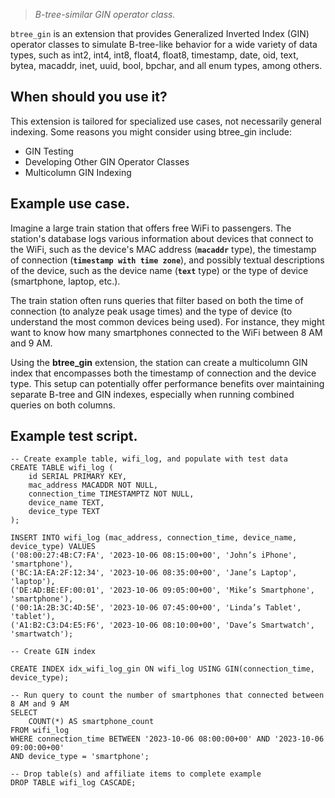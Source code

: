 > _B-tree-similar GIN operator class._

`btree_gin` is an extension that provides Generalized Inverted Index (GIN) operator classes to simulate B-tree-like behavior for a wide variety of data types, such as int2, int4, int8, float4, float8, timestamp, date, oid, text, bytea, macaddr, inet, uuid, bool, bpchar, and all enum types, among others.

## When should you use it?

This extension is tailored for specialized use cases, not necessarily general indexing. Some reasons you might consider using btree_gin include:

-   GIN Testing
-   Developing Other GIN Operator Classes
-   Multicolumn GIN Indexing

## Example use case.

Imagine a large train station that offers free WiFi to passengers. The station's database logs various information about devices that connect to the WiFi, such as the device's MAC address (**`macaddr`** type), the timestamp of connection (**`timestamp with time zone`**), and possibly textual descriptions of the device, such as the device name (**`text`** type) or the type of device (smartphone, laptop, etc.).

The train station often runs queries that filter based on both the time of connection (to analyze peak usage times) and the type of device (to understand the most common devices being used). For instance, they might want to know how many smartphones connected to the WiFi between 8 AM and 9 AM.

Using the **btree_gin** extension, the station can create a multicolumn GIN index that encompasses both the timestamp of connection and the device type. This setup can potentially offer performance benefits over maintaining separate B-tree and GIN indexes, especially when running combined queries on both columns.

## Example test script.

```
-- Create example table, wifi_log, and populate with test data
CREATE TABLE wifi_log (
    id SERIAL PRIMARY KEY,
    mac_address MACADDR NOT NULL,
    connection_time TIMESTAMPTZ NOT NULL,
    device_name TEXT,
    device_type TEXT
);

INSERT INTO wifi_log (mac_address, connection_time, device_name, device_type) VALUES
('08:00:27:4B:C7:FA', '2023-10-06 08:15:00+00', 'John’s iPhone', 'smartphone'),
('BC:1A:EA:2F:12:34', '2023-10-06 08:35:00+00', 'Jane’s Laptop', 'laptop'),
('DE:AD:BE:EF:00:01', '2023-10-06 09:05:00+00', 'Mike’s Smartphone', 'smartphone'),
('00:1A:2B:3C:4D:5E', '2023-10-06 07:45:00+00', 'Linda’s Tablet', 'tablet'),
('A1:B2:C3:D4:E5:F6', '2023-10-06 08:10:00+00', 'Dave’s Smartwatch', 'smartwatch');

-- Create GIN index

CREATE INDEX idx_wifi_log_gin ON wifi_log USING GIN(connection_time, device_type);

-- Run query to count the number of smartphones that connected between 8 AM and 9 AM
SELECT
    COUNT(*) AS smartphone_count
FROM wifi_log
WHERE connection_time BETWEEN '2023-10-06 08:00:00+00' AND '2023-10-06 09:00:00+00'
AND device_type = 'smartphone';

-- Drop table(s) and affiliate items to complete example
DROP TABLE wifi_log CASCADE;
```
